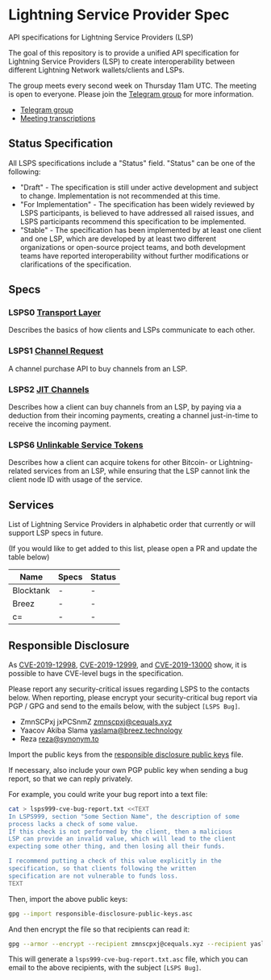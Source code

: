 # Lightning Service Provider Spec
API specifications for Lightning Service Providers (LSP)

The goal of this repository is to provide a unified API specification for Lightning Service Providers (LSP) to create interoperability between different Lightning Network wallets/clients and LSPs.

The group meets every second week on Thursday 11am UTC. The meeting is open to everyone. Please join the [Telegram group][] for more information.

- [Telegram group][]
- [Meeting transcriptions](https://github.com/BitcoinAndLightningLayerSpecs/meetings)

[Telegram group]: https://t.me/LSPstandards

## Status Specification

All LSPS specifications include a "Status" field.
"Status" can be one of the following:

* "Draft" - The specification is still under active development and
  subject to change. Implementation is not recommended at this
  time.
* "For Implementation" - The specification has been widely reviewed by
  LSPS participants, is believed to have addressed all raised
  issues, and LSPS participants recommend this specification to be
  implemented.
* "Stable" - The specification has been implemented by at least one
  client and one LSP, which are developed by at least two different
  organizations or open-source project teams, and both development
  teams have reported interoperability without further modifications
  or clarifications of the specification.

## Specs

### **LSPS0** [Transport Layer](LSPS0/README.md)
Describes the basics of how clients and LSPs communicate to each other.

### **LSPS1** [Channel Request](LSPS1/README.md)
A channel purchase API to buy channels from an LSP.

### **LSPS2** [JIT Channels](LSPS2/README.md)
Describes how a client can buy channels from an LSP, by paying via a deduction from their incoming payments, creating a channel just-in-time to receive the incoming payment.

### **LSPS6** [Unlinkable Service Tokens](LSPS6/README.md)
Describes how a client can acquire tokens for other Bitcoin- or Lightning-related services from an LSP, while ensuring that the LSP cannot link the client node ID with usage of the service.

## Services
List of Lightning Service Providers in alphabetic order that currently or will support LSP specs in future.

(If you would like to get added to this list, please open a PR and update the table below)

| Name         | Specs       | Status |
| ------------ | ----------- | ------ |
| Blocktank    | -           | -      |
| Breez        | -           | -      |
| c=           | -           | -      |

## Responsible Disclosure

As [CVE-2019-12998][], [CVE-2019-12999][], and [CVE-2019-13000][] show, it
is possible to have CVE-level bugs in the specification.

[CVE-2019-12998]: https://nvd.nist.gov/vuln/detail/CVE-2019-12998
[CVE-2019-12999]: https://nvd.nist.gov/vuln/detail/CVE-2019-12999
[CVE-2019-13000]: https://nvd.nist.gov/vuln/detail/CVE-2019-13000

Please report any security-critical issues regarding LSPS to the contacts
below.
When reporting, please encrypt your security-critical bug report via PGP /
GPG and send to the emails below, with the subject `[LSPS Bug]`.

* ZmnSCPxj jxPCSnmZ <zmnscpxj@cequals.xyz>
* Yaacov Akiba Slama <yaslama@breez.technology>
* Reza <reza@synonym.to>

Import the public keys from the [responsible disclosure public
keys](./responsible-disclosure-public-keys.asc) file.

If necessary, also include your own PGP public key when sending a
bug report, so that we can reply privately.

For example, you could write your bug report into a text file:

```sh
cat > lsps999-cve-bug-report.txt <<TEXT
In LSPS999, section "Some Section Name", the description of some
process lacks a check of some value.
If this check is not performed by the client, then a malicious
LSP can provide an invalid value, which will lead to the client
expecting some other thing, and then losing all their funds.

I recommend putting a check of this value explicitly in the
specification, so that clients following the written
specification are not vulnerable to funds loss.
TEXT
```

Then, import the above public keys:

```sh
gpg --import responsible-disclosure-public-keys.asc
```

And then encrypt the file so that recipients can read it:

```sh
gpg --armor --encrypt --recipient zmnscpxj@cequals.xyz --recipient yaslama@breez.technology --recipient reza@synonym.to lsps999-cve-bug-report.txt
```

This will generate a `lsps999-cve-bug-report.txt.asc` file, which
you can email to the above recipients, with the subject
`[LSPS Bug]`.
